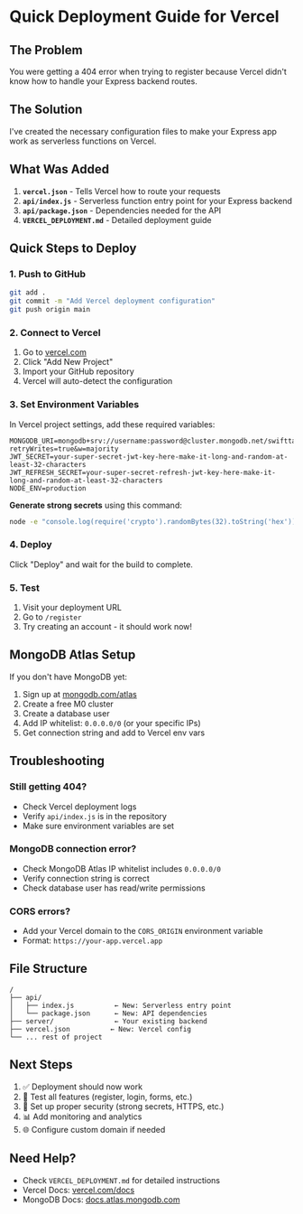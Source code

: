 # Quick Deployment Guide for Vercel

## The Problem
You were getting a 404 error when trying to register because Vercel didn't know how to handle your Express backend routes.

## The Solution
I've created the necessary configuration files to make your Express app work as serverless functions on Vercel.

## What Was Added

1. **`vercel.json`** - Tells Vercel how to route your requests
2. **`api/index.js`** - Serverless function entry point for your Express backend
3. **`api/package.json`** - Dependencies needed for the API
4. **`VERCEL_DEPLOYMENT.md`** - Detailed deployment guide

## Quick Steps to Deploy

### 1. Push to GitHub
```bash
git add .
git commit -m "Add Vercel deployment configuration"
git push origin main
```

### 2. Connect to Vercel
1. Go to [vercel.com](https://vercel.com)
2. Click "Add New Project"
3. Import your GitHub repository
4. Vercel will auto-detect the configuration

### 3. Set Environment Variables
In Vercel project settings, add these required variables:

```
MONGODB_URI=mongodb+srv://username:password@cluster.mongodb.net/swifttax?retryWrites=true&w=majority
JWT_SECRET=your-super-secret-jwt-key-here-make-it-long-and-random-at-least-32-characters
JWT_REFRESH_SECRET=your-super-secret-refresh-jwt-key-here-make-it-long-and-random-at-least-32-characters
NODE_ENV=production
```

**Generate strong secrets** using this command:
```bash
node -e "console.log(require('crypto').randomBytes(32).toString('hex'))"
```

### 4. Deploy
Click "Deploy" and wait for the build to complete.

### 5. Test
1. Visit your deployment URL
2. Go to `/register`
3. Try creating an account - it should work now!

## MongoDB Atlas Setup

If you don't have MongoDB yet:

1. Sign up at [mongodb.com/atlas](https://www.mongodb.com/atlas)
2. Create a free M0 cluster
3. Create a database user
4. Add IP whitelist: `0.0.0.0/0` (or your specific IPs)
5. Get connection string and add to Vercel env vars

## Troubleshooting

### Still getting 404?
- Check Vercel deployment logs
- Verify `api/index.js` is in the repository
- Make sure environment variables are set

### MongoDB connection error?
- Check MongoDB Atlas IP whitelist includes `0.0.0.0/0`
- Verify connection string is correct
- Check database user has read/write permissions

### CORS errors?
- Add your Vercel domain to the `CORS_ORIGIN` environment variable
- Format: `https://your-app.vercel.app`

## File Structure

```
/
├── api/
│   ├── index.js          ← New: Serverless entry point
│   └── package.json      ← New: API dependencies
├── server/               ← Your existing backend
├── vercel.json          ← New: Vercel config
└── ... rest of project
```

## Next Steps

1. ✅ Deployment should now work
2. 📝 Test all features (register, login, forms, etc.)
3. 🔐 Set up proper security (strong secrets, HTTPS, etc.)
4. 📊 Add monitoring and analytics
5. 🌐 Configure custom domain if needed

## Need Help?

- Check `VERCEL_DEPLOYMENT.md` for detailed instructions
- Vercel Docs: [vercel.com/docs](https://vercel.com/docs)
- MongoDB Docs: [docs.atlas.mongodb.com](https://docs.atlas.mongodb.com)

